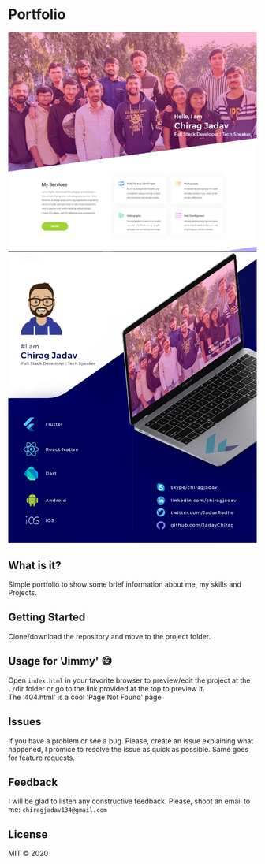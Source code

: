 # Portfolio
 ![Preview](images/gallery/thumbs/lio1.png)
 ![Preview_2](images/gallery/thumbs/portfolio.png)

## What is it?

Simple portfolio to show some brief information about me, my skills and Projects.

## Getting Started

Clone/download the repository and move to the project folder.

## Usage for 'Jimmy' 😅

Open `index.html` in your favorite browser to preview/edit the project at the `./`dir folder or go to the link provided at the top to preview it.    
The '404.html' is a cool 'Page Not Found' page

## Issues

If you have a problem or see a bug. Please, create an issue explaining what happened, I promice to resolve the issue as quick as possible.
Same goes for feature requests.

## Feedback

I will be glad to listen any constructive feedback. Please, shoot an email to me: `chiragjadav134@gmail.com`

## License

MIT © 2020





